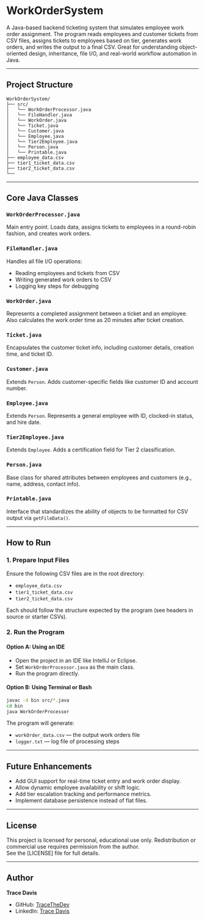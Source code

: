 # WorkOrderSystem

A Java-based backend ticketing system that simulates employee work order assignment. The program reads employees and customer tickets from CSV files, assigns tickets to employees based on tier, generates work orders, and writes the output to a final CSV. Great for understanding object-oriented design, inheritance, file I/O, and real-world workflow automation in Java.

---

## Project Structure

```
WorkOrderSystem/
├── src/
│   └── WorkOrderProcessor.java
│   └── FileHandler.java
│   └── WorkOrder.java
│   └── Ticket.java
│   └── Customer.java
│   └── Employee.java
│   └── Tier2Employee.java
│   └── Person.java
│   └── Printable.java
├── employee_data.csv
├── tier1_ticket_data.csv
├── tier2_ticket_data.csv
└── 
```

---

## Core Java Classes

### `WorkOrderProcessor.java`
Main entry point. Loads data, assigns tickets to employees in a round-robin fashion, and creates work orders.

### `FileHandler.java`
Handles all file I/O operations:
- Reading employees and tickets from CSV
- Writing generated work orders to CSV
- Logging key steps for debugging

### `WorkOrder.java`
Represents a completed assignment between a ticket and an employee. Also calculates the work order time as 20 minutes after ticket creation.

### `Ticket.java`
Encapsulates the customer ticket info, including customer details, creation time, and ticket ID.

### `Customer.java`
Extends `Person`. Adds customer-specific fields like customer ID and account number.

### `Employee.java`
Extends `Person`. Represents a general employee with ID, clocked-in status, and hire date.

### `Tier2Employee.java`
Extends `Employee`. Adds a certification field for Tier 2 classification.

### `Person.java`
Base class for shared attributes between employees and customers (e.g., name, address, contact info).

### `Printable.java`
Interface that standardizes the ability of objects to be formatted for CSV output via `getFileData()`.

---

## How to Run

### 1. Prepare Input Files
Ensure the following CSV files are in the root directory:
- `employee_data.csv`
- `tier1_ticket_data.csv`
- `tier2_ticket_data.csv`

Each should follow the structure expected by the program (see headers in source or starter CSVs).

### 2. Run the Program

#### Option A: Using an IDE
- Open the project in an IDE like IntelliJ or Eclipse.
- Set `WorkOrderProcessor.java` as the main class.
- Run the program directly.

#### Option B: Using Terminal or Bash

```bash
javac -d bin src/*.java
cd bin
java WorkOrderProcessor
```

The program will generate:
- `workOrder_data.csv` — the output work orders file
- `logger.txt` — log file of processing steps

---

## Future Enhancements
- Add GUI support for real-time ticket entry and work order display.
- Allow dynamic employee availability or shift logic.
- Add tier escalation tracking and performance metrics.
- Implement database persistence instead of flat files.

---

## License
This project is licensed for personal, educational use only. Redistribution or commercial use requires permission from the author.  
See the [LICENSE] file for full details.

---

## Author

**Trace Davis**  
- GitHub: [TraceTheDev](https://github.com/TraceTheDev)  
- LinkedIn: [Trace Davis](https://www.linkedin.com/in/trace-d-926380138/)
